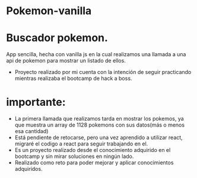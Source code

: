 # Pokemon-vanilla
# Buscador pokemon.
App sencilla, hecha con vanilla js en la cual realizamos una llamada a una api de pokemon para mostrar un listado de ellos.
- Proyecto realizado por mi cuenta con la intención de seguir practicando mientras realizaba el bootcamp de hack a boss.
# importante:
- La primera llamada que realizamos tarda en mostrar los pokemos, ya que muestra un array de 1128 pokemons con sus datos(más o menos esa cantidad)
- Está pendiente de retocarse, pero una vez aprendido a utilizar react, migraré el codigo a react para seguir trabajando en el.
- Es un proyecto realizado desde el conocimiento adquirido en el bootcamp y sin mirar soluciones en ningún lado.
- Realizado como reto para poder mejorar y aplicar conocimientos adquiridos.
